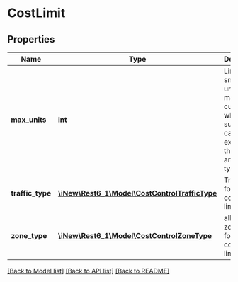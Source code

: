 # CostLimit

## Properties
Name | Type | Description | Notes
------------ | ------------- | ------------- | -------------
**max_units** | **int** | Limit in smallest units of main currency which subscriber cannot exceed for the traffic and zone types | 
**traffic_type** | [**\iNew\Rest6_1\Model\CostControlTrafficType**](CostControlTrafficType.md) | Traffic type for the cost control limitation | 
**zone_type** | [**\iNew\Rest6_1\Model\CostControlZoneType**](CostControlZoneType.md) | all available zone types for cost control limitation | 

[[Back to Model list]](../README.md#documentation-for-models) [[Back to API list]](../README.md#documentation-for-api-endpoints) [[Back to README]](../README.md)


